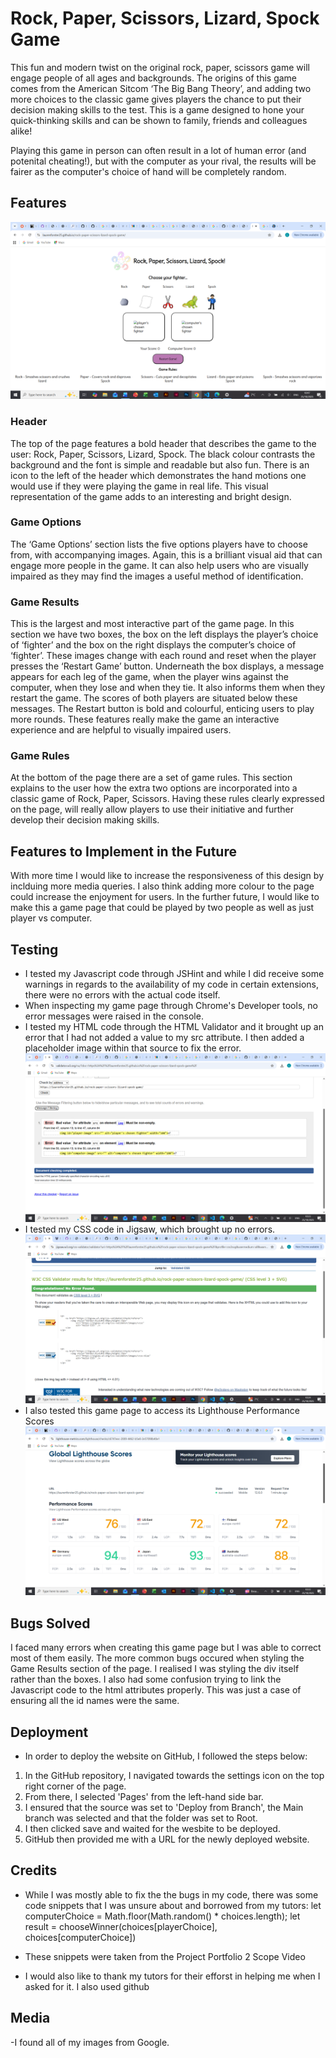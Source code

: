 # Rock, Paper, Scissors, Lizard, Spock Game
This fun and modern twist on the original rock, paper, scissors game will engage people of all ages and backgrounds. The origins of this game comes from the American Sitcom ‘The Big Bang Theory’, and adding two more choices to the classic game gives players the chance to put their decision making skills to the test. This is a game designed to hone your quick-thinking skills and can be shown to family, friends and colleagues alike!

Playing this game in person can often result in a lot of human error (and potenital cheating!), but with the computer as your rival, the results will be fairer as the computer's choice of hand will be completely random. 

## Features
![Game Page](assets\images\game-page.png)
### Header
The top of the page features a bold header that describes the game to the user: Rock, Paper, Scissors, Lizard, Spock. The black colour contrasts the background and the font is simple and readable but also fun. There is an icon to the left of the header which demonstrates the hand motions one would use if they were playing the game in real life. This visual representation of the game adds to an interesting and bright design. 

### Game Options
The ‘Game Options’ section lists the five options players have to choose from, with accompanying images. Again, this is a brilliant visual aid that can engage more people in the game. It can also help users who are visually impaired as they may find the images a useful method of identification.

### Game Results
This is the largest and most interactive part of the game page. In this section we have two boxes, the box on the left displays the player’s choice of ‘fighter’ and the box on the right displays the computer’s choice of ‘fighter’. These images change with each round and reset when the player presses the ‘Restart Game’ button. Underneath the box displays, a message appears for each leg of the game, when the player wins against the computer, when they lose and when they tie. It also informs them when they restart the game. The scores of both players are situated below these messages. The Restart button is bold and colourful, enticing users to play more rounds. These features really make the game an interactive experience and are helpful to visually impaired users. 

### Game Rules
At the bottom of the page there are a set of game rules. This section explains to the user how the extra two options are incorporated into a classic game of Rock, Paper, Scissors. Having these rules clearly expressed on the page, will really allow players to use their initiative and further develop their decision making skills.

## Features to Implement in the Future
With more time I would like to increase the responsiveness of this design by inclduing more media queries. I also think adding more colour to the page could increase the enjoyment for users. In the further future, I would like to make this a game page that could be played by two people as well as just player vs computer.

## Testing 
- I tested my Javascript code through JSHint and while I did receive some warnings in regards to the availability of my code in certain extensions, there were no errors with the actual code itself.
- When inspecting my game page through Chrome's Developer tools, no error messages were raised in the console.
- I tested my HTML code through the HTML Validator and it brought up an error that I had not added a value to my src attribute. I then added a placeholder image within that source to fix the error.
![HTML error in Validator](assets\images\html-validator-error.png)
- I tested my CSS code in Jigsaw, which brought up no errors.
![CSS pass in Jigsaw](assets\images\css-validator-pass.png)
- I also tested this game page to access its Lighthouse Performance Scores
![Lighthouse Performance Scores](assets\images\lighthouse-scores.png)

## Bugs Solved
I faced many errors when creating this game page but I was able to correct most of them easily. 
The more common bugs occured when styling the Game Results section of the page. I realised I was styling the div itself rather than the boxes. I also had some confusion trying to link the Javascript code to the html attributes properly. This was just a case of ensuring all the id names were the same.

## Deployment
 - In order to deploy the website on GitHub, I followed the steps below:
 1. In the GitHub repository, I navigated towards the settings icon on the top right corner of the page.
 2. From there, I selected 'Pages' from the left-hand side bar.
 3. I ensured that the source was set to 'Deploy from Branch', the Main branch was selected and that the folder was set to Root.
 4. I then clicked save and waited for the wesbite to be deployed.
 5. GitHub then provided me with a URL for the newly deployed website.

## Credits 
- While I was mostly able to fix the the bugs in my code, there was some code snippets that I was unsure about and borrowed from my tutors:
let computerChoice = Math.floor(Math.random() * choices.length);
let result = chooseWinner(choices[playerChoice], choices[computerChoice])
- These snippets were taken from the Project Portfolio 2 Scope Video

- I would also like to thank my tutors for their efforst in helping me when I asked for it. I also used github

## Media 
-I found all of my images from Google.



